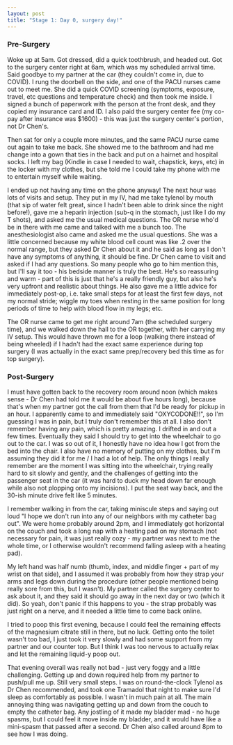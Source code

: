 ```yaml
---
layout: post
title: "Stage 1: Day 0, surgery day!"
---
```


### Pre-Surgery

Woke up at 5am. Got dressed, did a quick toothbrush, and headed out. Got to the surgery center right at 6am, which was my scheduled arrival time. Said goodbye to my partner at the car (they couldn't come in, due to COVID). I rung the doorbell on the side, and one of the PACU nurses came out to meet me. She did a quick COVID screening (symptoms, exposure, travel, etc questions and temperature check) and then took me inside. I signed a bunch of paperwork with the person at the front desk, and they copied my insurance card and ID. I also paid the surgery center fee (my co-pay after insurance was $1600) - this was just the surgery center's portion, not Dr Chen's.

Then sat for only a couple more minutes, and the same PACU nurse came out again to take me back. She showed me to the bathroom and had me change into a gown that ties in the back and put on a hairnet and hospital socks. I left my bag (Kindle in case I needed to wait, chapstick, keys, etc) in the locker with my clothes, but she told me I could take my phone with me to entertain myself while waiting.

I ended up not having any time on the phone anyway! The next hour was lots of visits and setup. They put in my IV, had me take tylenol by mouth (that sip of water felt great, since I hadn't been able to drink since the night before!), gave me a heparin injection (sub-q in the stomach, just like I do my T shots), and asked me the usual medical questions. The OR nurse who'd be in there with me came and talked with me a bunch too. The anesthesiologist also came and asked me the usual questions. She was a little concerned because my white blood cell count was like .2 over the normal range, but they asked Dr Chen about it and he said as long as I don't have any symptoms of anything, it should be fine. Dr Chen came to visit and asked if I had any questions. So many people who go to him mention this, but I'll say it too - his bedside manner is truly the best. He's so reassuring and warm - part of this is just that he's a really friendly guy, but also he's very upfront and realistic about things. He also gave me a little advice for immediately post-op, i.e. take small steps for at least the first few days, not my normal stride; wiggle my toes when resting in the same position for long periods of time to help with blood flow in my legs; etc.

The OR nurse came to get me right around 7am (the scheduled surgery time), and we walked down the hall to the OR together, with her carrying my IV setup. This would have thrown me for a loop (walking there instead of being wheeled) if I hadn't had the exact same experience during top surgery (I was actually in the exact same prep/recovery bed this time as for top surgery).

### Post-Surgery

I must have gotten back to the recovery room around noon (which makes sense - Dr Chen had told me it would be about five hours long), because that's when my partner got the call from them that I'd be ready for pickup in an hour. I apparently came to and immediately said "OXYCODONE!!", so I'm guessing I was in pain, but I truly don't remember this at all. I also don't remember having any pain, which is pretty amazing. I drifted in and out a few times. Eventually they said I should try to get into the wheelchair to go out to the car. I was so out of it, I honestly have no idea how I got from the bed into the chair. I also have no memory of putting on my clothes, but I'm assuming they did it for me / I had a lot of help. The only things I really remember are the moment I was sitting into the wheelchair, trying really hard to sit slowly and gently, and the challenges of getting into the passenger seat in the car (it was hard to duck my head down far enough while also not plopping onto my incisions). I put the seat way back, and the 30-ish minute drive felt like 5 minutes.

I remember walking in from the car, taking miniscule steps and saying out loud "I hope we don't run into any of our neighbors with my catheter bag out". We were home probably around 2pm, and I immediately got horizontal on the couch and took a long nap with a heating pad on my stomach (not necessary for pain, it was just really cozy - my partner was next to me the whole time, or I otherwise wouldn't recommend falling asleep with a heating pad).

My left hand was half numb (thumb, index, and middle finger + part of my wrist on that side), and I assumed it was probably from how they strap your arms and legs down during the procedure (other people mentioned being really sore from this, but I wasn't). My partner called the surgery center to ask about it, and they said it should go away in the next day or two (which it did). So yeah, don't panic if this happens to you - the strap probably was just right on a nerve, and it needed a little time to come back online.

I tried to poop this first evening, because I could feel the remaining effects of the magnesium citrate still in there, but no luck. Getting onto the toilet wasn't too bad, I just took it very slowly and had some support from my partner and our counter top. But I think I was too nervous to actually relax and let the remaining liquid-y poop out.

That evening overall was really not bad - just very foggy and a little challenging. Getting up and down required help from my partner to push/pull me up. Still very small steps. I was on round-the-clock Tylenol as Dr Chen recommended, and took one Tramadol that night to make sure I'd sleep as comfortably as possible. I wasn't in much pain at all. The main annoying thing was navigating getting up and down from the couch to empty the catheter bag. Any jostling of it made my bladder mad - no huge spasms, but I could feel it move inside my bladder, and it would have like a mini-spasm that passed after a second.
Dr Chen also called around 8pm to see how I was doing.
